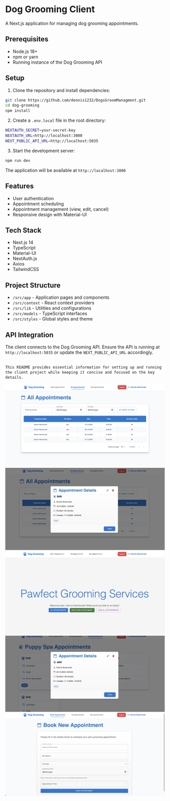 # Dog Grooming Client

A Next.js application for managing dog grooming appointments.

## Prerequisites

- Node.js 18+
- npm or yarn
- Running instance of the Dog Grooming API

## Setup

1. Clone the repository and install dependencies:

```bash
git clone https://github.com/dennis1232/DogsGroomManagment.git
cd dog-grooming
npm install
```

2. Create a `.env.local` file in the root directory:

```bash
NEXTAUTH_SECRET=your-secret-key
NEXTAUTH_URL=http://localhost:3000
NEXT_PUBLIC_API_URL=http://localhost:5035
```

3. Start the development server:

```bash
npm run dev
```

The application will be available at `http://localhost:3000`

## Features

- User authentication
- Appointment scheduling
- Appointment management (view, edit, cancel)
- Responsive design with Material-UI

## Tech Stack

- Next.js 14
- TypeScript
- Material-UI
- NextAuth.js
- Axios
- TailwindCSS

## Project Structure

- `/src/app` - Application pages and components
- `/src/context` - React context providers
- `/src/lib` - Utilities and configurations
- `/src/models` - TypeScript interfaces
- `/src/styles` - Global styles and theme

## API Integration

The client connects to the Dog Grooming API. Ensure the API is running at `http://localhost:5035` or update the `NEXT_PUBLIC_API_URL` accordingly.

```

This README provides essential information for setting up and running the client project while keeping it concise and focused on the key details.
```

![Logo](public/photo1.jpeg)
![Logo](public/photo2.jpeg)
![Logo](public/photo3.jpeg)
![Logo](public/photo4.jpeg)
![Logo](public/photo5.jpeg)

